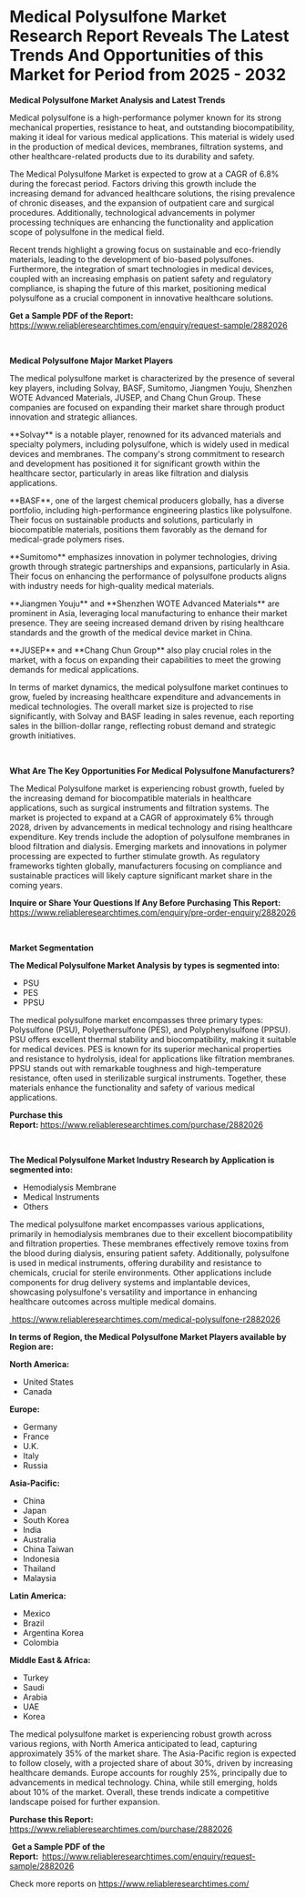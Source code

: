 <p><h1>Medical Polysulfone Market Research Report Reveals The Latest Trends And Opportunities of this Market for Period from 2025 - 2032</h1></p><p><strong>Medical Polysulfone Market Analysis and Latest Trends</strong></p>
<p><p>Medical polysulfone is a high-performance polymer known for its strong mechanical properties, resistance to heat, and outstanding biocompatibility, making it ideal for various medical applications. This material is widely used in the production of medical devices, membranes, filtration systems, and other healthcare-related products due to its durability and safety.</p><p>The Medical Polysulfone Market is expected to grow at a CAGR of 6.8% during the forecast period. Factors driving this growth include the increasing demand for advanced healthcare solutions, the rising prevalence of chronic diseases, and the expansion of outpatient care and surgical procedures. Additionally, technological advancements in polymer processing techniques are enhancing the functionality and application scope of polysulfone in the medical field.</p><p>Recent trends highlight a growing focus on sustainable and eco-friendly materials, leading to the development of bio-based polysulfones. Furthermore, the integration of smart technologies in medical devices, coupled with an increasing emphasis on patient safety and regulatory compliance, is shaping the future of this market, positioning medical polysulfone as a crucial component in innovative healthcare solutions.</p></p>
<p><strong>Get a Sample PDF of the Report:&nbsp;</strong> <a href="https://www.reliableresearchtimes.com/enquiry/request-sample/2882026?utm_campaign=3059&utm_medium=2&utm_source=Github&utm_content=ia&utm_term=12032025&utm_id=medical-polysulfone">https://www.reliableresearchtimes.com/enquiry/request-sample/2882026</a></p>
<p>&nbsp;</p>
<p><strong>Medical Polysulfone Major Market Players</strong></p>
<p><p>The medical polysulfone market is characterized by the presence of several key players, including Solvay, BASF, Sumitomo, Jiangmen Youju, Shenzhen WOTE Advanced Materials, JUSEP, and Chang Chun Group. These companies are focused on expanding their market share through product innovation and strategic alliances.</p><p>**Solvay** is a notable player, renowned for its advanced materials and specialty polymers, including polysulfone, which is widely used in medical devices and membranes. The company's strong commitment to research and development has positioned it for significant growth within the healthcare sector, particularly in areas like filtration and dialysis applications.</p><p>**BASF**, one of the largest chemical producers globally, has a diverse portfolio, including high-performance engineering plastics like polysulfone. Their focus on sustainable products and solutions, particularly in biocompatible materials, positions them favorably as the demand for medical-grade polymers rises.</p><p>**Sumitomo** emphasizes innovation in polymer technologies, driving growth through strategic partnerships and expansions, particularly in Asia. Their focus on enhancing the performance of polysulfone products aligns with industry needs for high-quality medical materials.</p><p>**Jiangmen Youju** and **Shenzhen WOTE Advanced Materials** are prominent in Asia, leveraging local manufacturing to enhance their market presence. They are seeing increased demand driven by rising healthcare standards and the growth of the medical device market in China.</p><p>**JUSEP** and **Chang Chun Group** also play crucial roles in the market, with a focus on expanding their capabilities to meet the growing demands for medical applications.</p><p>In terms of market dynamics, the medical polysulfone market continues to grow, fueled by increasing healthcare expenditure and advancements in medical technologies. The overall market size is projected to rise significantly, with Solvay and BASF leading in sales revenue, each reporting sales in the billion-dollar range, reflecting robust demand and strategic growth initiatives.</p></p>
<p>&nbsp;</p>
<p><strong>What Are The Key Opportunities For Medical Polysulfone Manufacturers?</strong></p>
<p><p>The Medical Polysulfone market is experiencing robust growth, fueled by the increasing demand for biocompatible materials in healthcare applications, such as surgical instruments and filtration systems. The market is projected to expand at a CAGR of approximately 6% through 2028, driven by advancements in medical technology and rising healthcare expenditure. Key trends include the adoption of polysulfone membranes in blood filtration and dialysis. Emerging markets and innovations in polymer processing are expected to further stimulate growth. As regulatory frameworks tighten globally, manufacturers focusing on compliance and sustainable practices will likely capture significant market share in the coming years.</p></p>
<p><strong>Inquire or Share Your Questions If Any Before Purchasing This Report:</strong> <a href="https://www.reliableresearchtimes.com/enquiry/pre-order-enquiry/2882026?utm_campaign=3059&utm_medium=2&utm_source=Github&utm_content=ia&utm_term=12032025&utm_id=medical-polysulfone">https://www.reliableresearchtimes.com/enquiry/pre-order-enquiry/2882026</a></p>
<p>&nbsp;</p>
<p><strong>Market Segmentation</strong></p>
<p><strong>The Medical Polysulfone Market Analysis by types is segmented into:</strong></p>
<p><ul><li>PSU</li><li>PES</li><li>PPSU</li></ul></p>
<p><p>The medical polysulfone market encompasses three primary types: Polysulfone (PSU), Polyethersulfone (PES), and Polyphenylsulfone (PPSU). PSU offers excellent thermal stability and biocompatibility, making it suitable for medical devices. PES is known for its superior mechanical properties and resistance to hydrolysis, ideal for applications like filtration membranes. PPSU stands out with remarkable toughness and high-temperature resistance, often used in sterilizable surgical instruments. Together, these materials enhance the functionality and safety of various medical applications.</p></p>
<p><strong>Purchase this Report:&nbsp;</strong><a href="https://www.reliableresearchtimes.com/purchase/2882026?utm_campaign=3059&utm_medium=2&utm_source=Github&utm_content=ia&utm_term=12032025&utm_id=medical-polysulfone">https://www.reliableresearchtimes.com/purchase/2882026</a></p>
<p>&nbsp;</p>
<p><strong>The Medical Polysulfone Market Industry Research by Application is segmented into:</strong></p>
<p><ul><li>Hemodialysis Membrane</li><li>Medical Instruments</li><li>Others</li></ul></p>
<p><p>The medical polysulfone market encompasses various applications, primarily in hemodialysis membranes due to their excellent biocompatibility and filtration properties. These membranes effectively remove toxins from the blood during dialysis, ensuring patient safety. Additionally, polysulfone is used in medical instruments, offering durability and resistance to chemicals, crucial for sterile environments. Other applications include components for drug delivery systems and implantable devices, showcasing polysulfone's versatility and importance in enhancing healthcare outcomes across multiple medical domains.</p></p>
<p><a href="https://www.reliableresearchtimes.com/medical-polysulfone-r2882026?utm_campaign=3059&utm_medium=2&utm_source=Github&utm_content=ia&utm_term=12032025&utm_id=medical-polysulfone">&nbsp;https://www.reliableresearchtimes.com/medical-polysulfone-r2882026</a></p>
<p><strong>In terms of Region, the Medical Polysulfone Market Players available by Region are:</strong></p>
<p>
    <p> <strong> North America: </strong>
        <ul>
            <li>United States</li>
            <li>Canada</li>
        </ul>
        </p> 
    <p> <strong> Europe: </strong>
        <ul>
            <li>Germany</li>
            <li>France</li>
            <li>U.K.</li>
            <li>Italy</li>
            <li>Russia</li>
        </ul>
        </p> 
    <p> <strong> Asia-Pacific: </strong>
        <ul>
            <li>China</li>
            <li>Japan</li>
            <li>South Korea</li>
            <li>India</li>
            <li>Australia</li>
            <li>China Taiwan</li>
            <li>Indonesia</li>
            <li>Thailand</li>
            <li>Malaysia</li>
        </ul>
        </p> 
    <p> <strong> Latin America: </strong>
        <ul>
            <li>Mexico</li>
            <li>Brazil</li>
            <li>Argentina Korea</li>
            <li>Colombia</li>
        </ul>
        </p> 
    <p> <strong> Middle East & Africa: </strong>
        <ul>
            <li>Turkey</li>
            <li>Saudi</li>
            <li>Arabia</li>
            <li>UAE</li>
            <li>Korea</li>
        </ul>
    </p>
    </p>
<p><p>The medical polysulfone market is experiencing robust growth across various regions, with North America anticipated to lead, capturing approximately 35% of the market share. The Asia-Pacific region is expected to follow closely, with a projected share of about 30%, driven by increasing healthcare demands. Europe accounts for roughly 25%, principally due to advancements in medical technology. China, while still emerging, holds about 10% of the market. Overall, these trends indicate a competitive landscape poised for further expansion.</p></p>
<p><strong>Purchase this Report: </strong><a href="https://www.reliableresearchtimes.com/purchase/2882026?utm_campaign=3059&utm_medium=2&utm_source=Github&utm_content=ia&utm_term=12032025&utm_id=medical-polysulfone">https://www.reliableresearchtimes.com/purchase/2882026</a></p>
<p>&nbsp;<strong>Get a Sample PDF of the Report:&nbsp;&nbsp;</strong><a href="https://www.reliableresearchtimes.com/enquiry/request-sample/2882026?utm_campaign=3059&utm_medium=2&utm_source=Github&utm_content=ia&utm_term=12032025&utm_id=medical-polysulfone">https://www.reliableresearchtimes.com/enquiry/request-sample/2882026</a></p>
<p><strong></strong></p>
<p>Check more reports on <a href="https://www.reliableresearchtimes.com/?utm_campaign=3059&utm_medium=2&utm_source=Github&utm_content=ia&utm_term=12032025&utm_id=medical-polysulfone">https://www.reliableresearchtimes.com/</a></p>